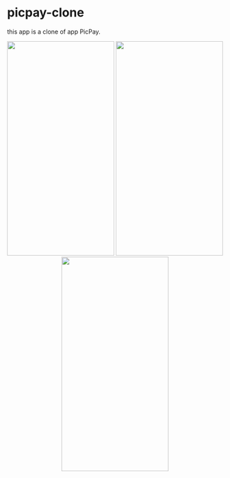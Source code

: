 # picpay-clone

this app is a clone of app PicPay.


<p align="center">
    <img width="250" height="500" src="https://i.imgur.com/cEpz0HU.jpg">
    <img width="250" height="500" src="https://i.imgur.com/mSpXKDR.jpg">
    <img width="250" height="500" src="https://i.imgur.com/ZIUpUqW.jpg">
</p>